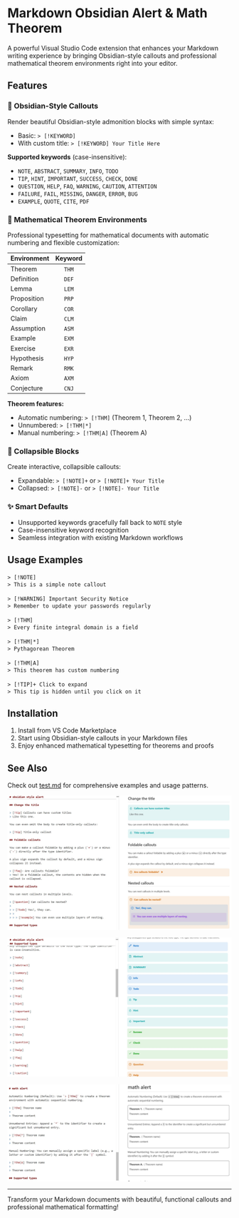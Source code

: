 # Markdown Obsidian Alert & Math Theorem

A powerful Visual Studio Code extension that enhances your Markdown writing experience by bringing Obsidian-style callouts and professional mathematical theorem environments right into your editor.

## Features

### 🎨 Obsidian-Style Callouts

Render beautiful Obsidian-style admonition blocks with simple syntax:

- Basic: `> [!KEYWORD]`
- With custom title: `> [!KEYWORD] Your Title Here`

**Supported keywords** (case-insensitive):

- `NOTE`, `ABSTRACT`, `SUMMARY`, `INFO`, `TODO`
- `TIP`, `HINT`, `IMPORTANT`, `SUCCESS`, `CHECK`, `DONE`
- `QUESTION`, `HELP`, `FAQ`, `WARNING`, `CAUTION`, `ATTENTION`
- `FAILURE`, `FAIL`, `MISSING`, `DANGER`, `ERROR`, `BUG`
- `EXAMPLE`, `QUOTE`, `CITE`, `PDF`

### 🧮 Mathematical Theorem Environments

Professional typesetting for mathematical documents with automatic numbering and flexible customization:

| Environment | Keyword |
| ----------- | :-----: |
| Theorem     |  `THM`  |
| Definition  |  `DEF`  |
| Lemma       |  `LEM`  |
| Proposition |  `PRP`  |
| Corollary   |  `COR`  |
| Claim       |  `CLM`  |
| Assumption  |  `ASM`  |
| Example     |  `EXM`  |
| Exercise    |  `EXR`  |
| Hypothesis  |  `HYP`  |
| Remark      |  `RMK`  |
| Axiom       |  `AXM`  |
| Conjecture  |  `CNJ`  |

**Theorem features:**

- Automatic numbering: `> [!THM]` (Theorem 1, Theorem 2, ...)
- Unnumbered: `> [!THM|*]`
- Manual numbering: `> [!THM|A]` (Theorem A)

### 🔄 Collapsible Blocks

Create interactive, collapsible callouts:

- Expandable: `> [!NOTE]+` or `> [!NOTE]+ Your Title`
- Collapsed: `> [!NOTE]-` or `> [!NOTE]- Your Title`

### ✨ Smart Defaults

- Unsupported keywords gracefully fall back to `NOTE` style
- Case-insensitive keyword recognition
- Seamless integration with existing Markdown workflows

## Usage Examples

```
> [!NOTE]
> This is a simple note callout

> [!WARNING] Important Security Notice
> Remember to update your passwords regularly

> [!THM]
> Every finite integral domain is a field

> [!THM|*]
> Pythagorean Theorem

> [!THM|A]
> This theorem has custom numbering

> [!TIP]+ Click to expand
> This tip is hidden until you click on it
```

## Installation

1. Install from VS Code Marketplace
2. Start using Obsidian-style callouts in your Markdown files
3. Enjoy enhanced mathematical typesetting for theorems and proofs

## See Also

Check out [test.md](https://github.com/FDscend/vscode_obsidian_alert/blob/master/test.md) for comprehensive examples and usage patterns.

![](https://github.com/FDscend/vscode_obsidian_alert/blob/master/img/img1.jpg)

![](https://github.com/FDscend/vscode_obsidian_alert/blob/master/img/img2.jpg)

![](https://github.com/FDscend/vscode_obsidian_alert/blob/master/img/img3.jpg)

---

Transform your Markdown documents with beautiful, functional callouts and professional mathematical formatting!
